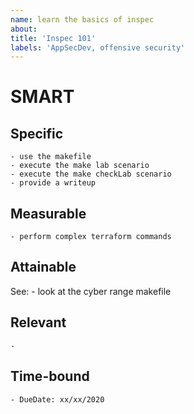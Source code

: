 ```yaml
---
name: learn the basics of inspec
about: 
title: 'Inspec 101'
labels: 'AppSecDev, offensive security'
---
```


# SMART
## Specific
    - use the makefile
    - execute the make lab scenario
    - execute the make checkLab scenario
    - provide a writeup

## Measurable
    - perform complex terraform commands

## Attainable
See: 
    - look at the cyber range makefile
    
    
## Relevant
    - 
    
## Time-bound
    - DueDate: xx/xx/2020
